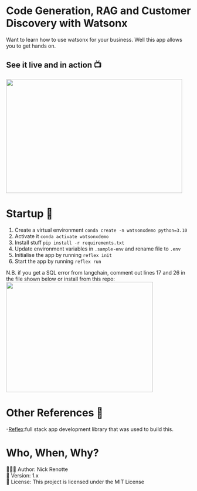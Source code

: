 # Code Generation, RAG and Customer Discovery with Watsonx

Want to learn how to use watsonx for your business. Well this app allows you to get hands on.

## See it live and in action 📺

<!-- ![GIF Demo](https://i.imgur.com/pejVjcu.gif) -->
<img src="https://github.com/nicknochnack/FullStackWatsonx/blob/main/Demo.gif" width="480" height="310.5" />

# Startup 🚀

1. Create a virtual environment `conda create -n watsonxdemo python=3.10`
2. Activate it `conda activate watsonxdemo`
3. Install stuff `pip install -r requirements.txt`
4. Update environment variables in `.sample-env` and rename file to `.env`
5. Initialise the app by running `reflex init`
6. Start the app by running `reflex run`

N.B. if you get a SQL error from langchain, comment out lines 17 and 26 in the file shown below or install from this repo:
</br>
<img src="https://i.imgur.com/oFrnT6q.png" width="400" height="300" />

# Other References 🔗

<p>-<a href="reflex.dev/">Reflex</a>:full stack app development library that was used to build this.</p>

# Who, When, Why?

👨🏾‍💻 Author: Nick Renotte <br />
📅 Version: 1.x<br />
📜 License: This project is licensed under the MIT License </br>
